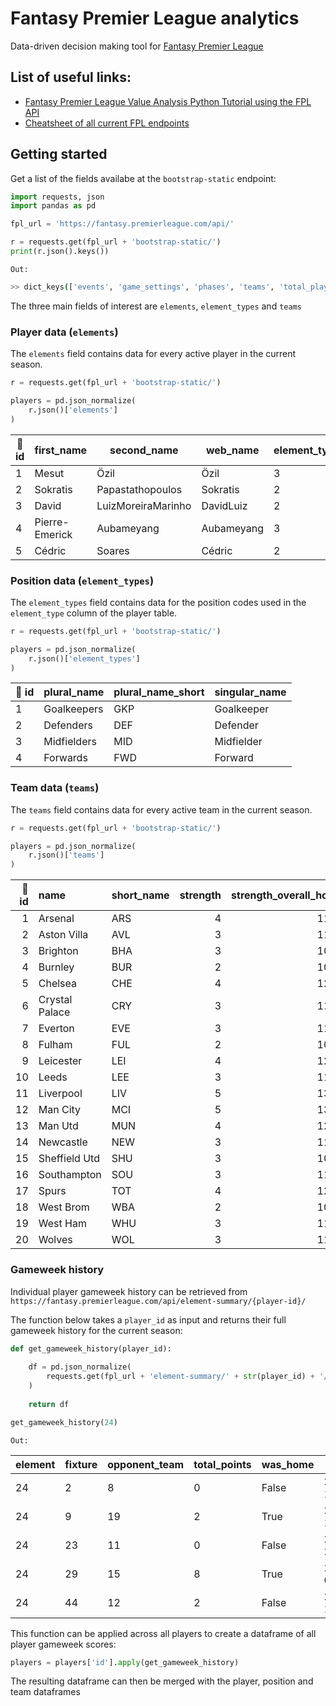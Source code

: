 # Fantasy Premier League analytics
Data-driven decision making tool for [Fantasy Premier League](https://fantasy.premierleague.com/)

## List of useful links:
  * [Fantasy Premier League Value Analysis Python Tutorial using the FPL API](https://towardsdatascience.com/fantasy-premier-league-value-analysis-python-tutorial-using-the-fpl-api-8031edfe9910)
  * [Cheatsheet of all current FPL endpoints](https://www.reddit.com/r/FantasyPL/comments/f8t3bw/cheatsheet_of_all_current_fpl_endpoints/)

## Getting started

Get a list of the fields availabe at the `bootstrap-static` endpoint:
```python
import requests, json
import pandas as pd

fpl_url = 'https://fantasy.premierleague.com/api/'

r = requests.get(fpl_url + 'bootstrap-static/')
print(r.json().keys())
```
`Out:`
```bash
>> dict_keys(['events', 'game_settings', 'phases', 'teams', 'total_players', 'elements', 'element_stats', 'element_types'])

```
The three main fields of interest are `elements`, `element_types` and `teams`

### Player data (`elements`)
The `elements` field contains data for every active player in the current season.

```python
r = requests.get(fpl_url + 'bootstrap-static/')

players = pd.json_normalize(
    r.json()['elements']
)
```

|:key: id|first_name|second_name|web_name|element_type|team|total_points|dreamteam_count|in_dreamteam|now_cost|points_per_game|minutes|goals_scored|assists|clean_sheets|goals_conceded|own_goals|penalties_saved|penalties_missed|yellow_cards|red_cards|saves|bonus|bps|influence|creativity|threat|ict_index|influence_rank|influence_rank_type|creativity_rank|creativity_rank_type|threat_rank|threat_rank_type|ict_index_rank|ict_index_rank_type|
| --- | --- | --- | --- | --- | --- | --- | --- | --- | --- | --- | --- | --- | --- | --- | --- | --- | --- | --- | --- | --- | --- | --- | --- | --- | --- | --- | --- | --- | --- | --- | --- | --- | --- | --- | --- |
|1|Mesut|Özil|Özil|3|1|0|0|False|68|0|0|0|0|0|0|0|0|0|0|0|0|0|0|0|0|0|0|604|240|604|240|604|240|604|240|
|2|Sokratis|Papastathopoulos|Sokratis|2|1|0|0|False|49|0|0|0|0|0|0|0|0|0|0|0|0|0|0|0|0|0|0|566|212|556|212|543|206|567|212|
|3|David|LuizMoreiraMarinho|DavidLuiz|2|1|7|0|False|55|1.2|364|0|0|0|7|0|0|0|0|0|0|0|52|72|23.1|22|11.7|239|93|270|79|267|78|297|100|
|4|Pierre-Emerick|Aubameyang|Aubameyang|3|1|37|0|False|115|3.4|986|2|1|3|14|0|0|0|2|0|0|1|123|141.4|170.8|277|58.9|135|51|42|30|31|15|36|20|
|5|Cédric|Soares|Cédric|2|1|0|0|False|46|0|0|0|0|0|0|0|0|0|0|0|0|0|0|0|0|0|0|542|206|529|206|504|197|543|206|

### Position data (`element_types`)
The `element_types` field contains data for the position codes used in the `element_type` column of the player table.

```python
r = requests.get(fpl_url + 'bootstrap-static/')

players = pd.json_normalize(
    r.json()['element_types']
)
```

|:key: id|plural_name|plural_name_short|singular_name|
| --- | --- | --- | --- |
|1|Goalkeepers|GKP|Goalkeeper|
|2|Defenders|DEF|Defender|
|3|Midfielders|MID|Midfielder|
|4|Forwards|FWD|Forward|

### Team data (`teams`)
The `teams` field contains data for every active team in the current season.

```python
r = requests.get(fpl_url + 'bootstrap-static/')

players = pd.json_normalize(
    r.json()['teams']
)
```

| :key: id | name           | short_name   |   strength |   strength_overall_home |   strength_overall_away |   strength_attack_home |   strength_attack_away |   strength_defence_home |   strength_defence_away |
|-----:|:---------------|:-------------|-----------:|------------------------:|------------------------:|-----------------------:|-----------------------:|------------------------:|------------------------:|
|    1 | Arsenal        | ARS          |          4 |                    1190 |                    1210 |                   1170 |                   1210 |                    1190 |                    1200 |
|    2 | Aston Villa    | AVL          |          3 |                    1150 |                    1160 |                   1150 |                   1150 |                    1180 |                    1210 |
|    3 | Brighton       | BHA          |          3 |                    1080 |                    1100 |                   1150 |                   1180 |                    1090 |                    1100 |
|    4 | Burnley        | BUR          |          2 |                    1050 |                    1080 |                   1120 |                   1190 |                    1010 |                    1030 |
|    5 | Chelsea        | CHE          |          4 |                    1260 |                    1280 |                   1240 |                   1280 |                    1270 |                    1310 |
|    6 | Crystal Palace | CRY          |          3 |                    1110 |                    1150 |                   1100 |                   1150 |                    1020 |                    1050 |
|    7 | Everton        | EVE          |          3 |                    1180 |                    1210 |                   1150 |                   1170 |                    1210 |                    1250 |
|    8 | Fulham         | FUL          |          2 |                    1000 |                    1020 |                   1020 |                   1030 |                    1020 |                    1020 |
|    9 | Leicester      | LEI          |          4 |                    1220 |                    1240 |                   1190 |                   1190 |                    1200 |                    1180 |
|   10 | Leeds          | LEE          |          3 |                    1100 |                    1130 |                   1060 |                   1110 |                    1130 |                    1160 |
|   11 | Liverpool      | LIV          |          5 |                    1320 |                    1360 |                   1240 |                   1320 |                    1330 |                    1350 |
|   12 | Man City       | MCI          |          5 |                    1310 |                    1360 |                   1260 |                   1320 |                    1330 |                    1350 |
|   13 | Man Utd        | MUN          |          4 |                    1230 |                    1230 |                   1220 |                   1230 |                    1250 |                    1260 |
|   14 | Newcastle      | NEW          |          3 |                    1100 |                    1130 |                   1100 |                   1120 |                    1010 |                    1060 |
|   15 | Sheffield Utd  | SHU          |          3 |                    1070 |                    1100 |                   1110 |                   1130 |                    1010 |                    1050 |
|   16 | Southampton    | SOU          |          3 |                    1150 |                    1180 |                   1140 |                   1200 |                    1110 |                    1160 |
|   17 | Spurs          | TOT          |          4 |                    1270 |                    1280 |                   1190 |                   1240 |                    1280 |                    1320 |
|   18 | West Brom      | WBA          |          2 |                    1010 |                    1030 |                   1020 |                   1020 |                    1000 |                    1010 |
|   19 | West Ham       | WHU          |          3 |                    1140 |                    1170 |                   1150 |                   1160 |                    1170 |                    1180 |
|   20 | Wolves         | WOL          |          3 |                    1160 |                    1190 |                   1180 |                   1220 |                    1100 |                    1170 |

### Gameweek history
Individual player gameweek history can be retrieved from `https://fantasy.premierleague.com/api/element-summary/{player-id}/`

The function below takes a `player_id` as input and returns their full gameweek history for the current season:
```python
def get_gameweek_history(player_id):
    
    df = pd.json_normalize(
        requests.get(fpl_url + 'element-summary/' + str(player_id) + '/').json()['history']
    )
    
    return df

get_gameweek_history(24)

```
`Out:`

|element|fixture|opponent_team|total_points|was_home|kickoff_time|team_h_score|team_a_score|round|minutes|goals_scored|assists|clean_sheets|goals_conceded|own_goals|penalties_saved|penalties_missed|yellow_cards|red_cards|saves|bonus|bps|influence|creativity|threat|ict_index|value|transfers_balance|selected|transfers_in|transfers_out|
| --- | --- | --- | --- | --- | --- | --- | --- | --- | --- | --- | --- | --- | --- | --- | --- | --- | --- | --- | --- | --- | --- | --- | --- | --- | --- | --- | --- | --- | --- | --- |
|24|2|8|0|False|2020-09-12T11:30:00Z|0|3|1|0|0|0|0|0|0|0|0|0|0|0|0|0|0|0|0|0|55|0|491508|0|0|
|24|9|19|2|True|2020-09-19T19:00:00Z|2|1|2|88|0|0|0|1|0|0|0|0|0|0|0|8|7.4|20.3|30|5.8|54|-145334|357292|7716|153050|
|24|23|11|0|False|2020-09-28T19:00:00Z|3|1|3|0|0|0|0|0|0|0|0|0|0|0|0|0|0|0|0|0|54|-81091|286264|14805|95896|
|24|29|15|8|True|2020-10-04T13:00:00Z|2|1|4|86|1|0|0|1|0|0|0|0|0|0|1|29|40.6|6|53|10|53|-47534|243259|9105|56639|
|24|44|12|2|False|2020-10-17T16:30:00Z|1|0|5|90|0|0|0|1|0|0|0|0|0|0|0|18|20.6|17.5|38|7.6|53|-24953|224096|16280|41233|

This function can be applied across all players to create a dataframe of all player gameweek scores:
```python
players = players['id'].apply(get_gameweek_history)
```
The resulting dataframe can then be merged with the player, position and team dataframes
